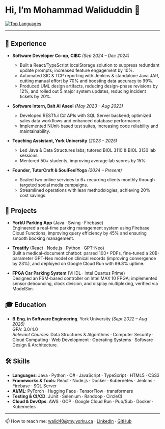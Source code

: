 # Hi, I’m Mohammad Waliduddin 👋
[![Top Languages](https://github-readme-stats.vercel.app/api/top-langs/?username=Waleeeeed88&layout=compact&theme=tokyonight)](https://github.com/Waleeeeed88)

---

## 💼 Experience
- **Software Developer Co-op, CIBC** _(Sep 2024 – Dec 2024)_  
  - Built a React/TypeScript localStorage solution to suppress redundant update prompts; increased feature engagement by 10%.  
  - Automated SIC & TCP reporting with Jenkins & standalone Java JAR, cutting manual effort by 70% and boosting data accuracy to 99%.  
  - Produced UML design artifacts, reducing design-phase revisions by 12%, and rolled out 5 major system updates, reducing incident tickets by 20%.

- **Software Intern, Bait Al Aseel** _(May 2023 – Aug 2023)_  
  - Developed RESTful C# APIs with SQL Server backend; optimized sales data workflows and enhanced database performance.  
  - Implemented NUnit-based test suites, increasing code reliability and maintainability.

- **Teaching Assistant, York University** _(2023 – 2025)_  
  - Led Java & Data Structures labs; tutored BIOL 3110 & BIOL 3130 lab sessions.  
  - Mentored 50+ students, improving average lab scores by 15%.

- **Founder, TutorCraft & SoulFeelYoga** _(2024 – Present)_  
  - Scaled two online services to 6+ recurring clients monthly through targeted social media campaigns.  
  - Streamlined operations with lean methodologies, achieving 20% cost savings.

## 🚀 Projects
- **YorkU Parking App** (Java · Swing · Firebase)  
  Engineered a real-time parking management system using Firebase Cloud Functions, improving query efficiency by 45% and ensuring smooth booking management.

- **Treatify** (React · Node.js · Python · GPT-Neo)  
  Built a medical-document chatbot: parsed 100+ PDFs, fine-tuned a 20B-parameter GPT-Neo model on clinical records (improving convergence by 23%), and deployed on Google Cloud Run with 99.8% uptime.

- **FPGA Car Parking System** (VHDL · Intel Quartus Prime)  
  Designed an FSM-based controller on Intel MAX 10 FPGA; implemented sensor debouncing, clock division, and display multiplexing, verified via ModelSim.

## 🎓 Education
- **B.Eng. in Software Engineering**, York University _(Sept 2022 – Aug 2026)_  
  GPA: 3.0/4.0  
  _Relevant Courses_: Data Structures & Algorithms · Computer Security · Cloud Computing · Web Development · Operating Systems · Software Design & Architecture.

## 🛠️ Skills
- **Languages**: Java · Python · C# · JavaScript · TypeScript · HTML5 · CSS3  
- **Frameworks & Tools**: React · Node.js · Docker · Kubernetes · Jenkins · Firebase · SQL Server  
- **AI/ML**: PyTorch · Hugging Face · TensorFlow · transformers  
- **Testing & CI/CD**: JUnit · Selenium · Randoop · CircleCI  
- **Cloud & DevOps**: AWS · GCP · Google Cloud Run · Pub/Sub · Docker · Kubernetes

---

📫 How to reach me: [walid40@my.yorku.ca](mailto:walid40@my.yorku.ca) · [LinkedIn](https://linkedin.com/in/mohammad-waliduddin-918aa1244) · [GitHub](https://github.com/Waleeeeed88)
